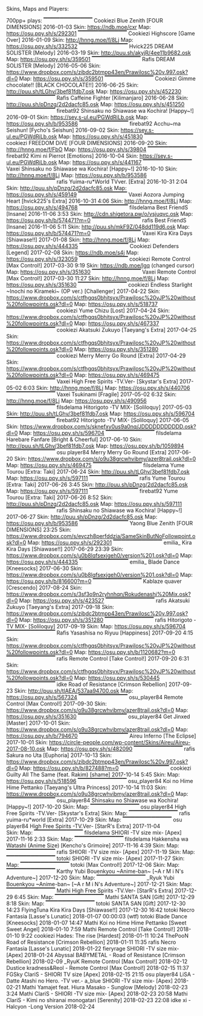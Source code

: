 Skins, Maps and Players:

700pp+ plays:
▔▔▔▔▔▔▔▔▔▔▔▔
Cookiezi	Blue Zenith [FOUR DIMENSIONS] 2016-01-03
Skin: https://ndb.moe/cxr
Map: https://osu.ppy.sh/s/292301
▔▔▔▔▔▔▔▔▔▔▔▔
Cookiezi	Highscore [Game Over] 2016-01-09
Skin: http://hnng.moe/f/8Lj
Map: https://osu.ppy.sh/s/332532
▔▔▔▔▔▔▔▔▔▔▔▔
Hvick225      DREAM SOLISTER [Melody] 2016-03-19
Skin: http://puu.sh/akyjR/4ee11b9682.osk
Map: https://osu.ppy.sh/s/359501
▔▔▔▔▔▔▔▔▔▔▔▔
Rafis	        DREAM SOLISTER [Melody] 2016-05-06
Skin: https://www.dropbox.com/s/zibdc2btmpp43en/Prawilosc%20v.997.osk?dl=0
Map: https://osu.ppy.sh/s/359501
▔▔▔▔▔▔▔▔▔▔▔▔
Cookiezi	Gimme chocolate!! [BLACK CHOCOLATE!!] 2016-06-25
Skin: http://puu.sh/tLGhv/3bef81fdb7.osk 
Map: https://osu.ppy.sh/s/452230
▔▔▔▔▔▔▔▔▔▔▔▔
Rafis	        Caffeine Fighter [Kilimanjaro] 2016-06-28
Skin: http://puu.sh/pDnzg/2d2dacfc85.osk
Map: https://osu.ppy.sh/s/451250
▔▔▔▔▔▔▔▔▔▔▔▔
firebat92	Shinsaku no Shiawase wa Kochira! [Happy~!] 2016-09-01
Skin: https://sey.s-ul.eu/PGWdRiLb.osk
Map: https://osu.ppy.sh/b/953586
▔▔▔▔▔▔▔▔▔▔▔▔
firebat92	Acchu~ma Seishun! [Fycho's Seishun] 2016-09-02
Skin: https://sey.s-ul.eu/PGWdRiLb.osk
Map: https://osu.ppy.sh/s/451830
▔▔▔▔▔▔▔▔▔▔▔▔
cookiezi	FREEDOM DiVE [FOUR DIMENSIONS] 2016-09-20
Skin: http://hnng.moe/f/FbO
Map: https://osu.ppy.sh/s/39804
▔▔▔▔▔▔▔▔▔▔▔▔
firebat92	Kimi ni Pierrot [Emotions] 2016-10-04
Skin: https://sey.s-ul.eu/PGWdRiLb.osk
Map: https://osu.ppy.sh/s/441167
▔▔▔▔▔▔▔▔▔▔▔▔
Vaxei	        Shinsaku no Shiawase wa Kochira! [Happy~!] 2016-10-10
Skin: http://hnng.moe/f/8Lj
Map: https://osu.ppy.sh/b/953586
▔▔▔▔▔▔▔▔▔▔▔▔
rafis	        Yuima-ru*World TVver. [Extra] 2016-10-31 2:04
Skin: http://puu.sh/pDnzg/2d2dacfc85.osk
Map: https://osu.ppy.sh/s/459149
▔▔▔▔▔▔▔▔▔▔▔▔
Vaxei	        Aozora Jumping Heart [hvick225's Extra] 2016-10-31 4:06
Skin: http://hnng.moe/f/8Lj
Map: https://osu.ppy.sh/s/494768
▔▔▔▔▔▔▔▔▔▔▔▔
filsdelama	Best FriendS [Insane] 2016-11-06 3:53
Skin:  http://cdn.shigetora.pw/o/vsjuqvc.osk 
Map: https://osu.ppy.sh/b/574471?m=0
▔▔▔▔▔▔▔▔▔▔▔▔
rafis	        Best FriendS [Insane] 2016-11-06 5:11
Skin: http://puu.sh/mkF9Z/048dd119d6.osk
Map: https://osu.ppy.sh/b/574471?m=0
▔▔▔▔▔▔▔▔▔▔▔▔
Vaxei	        Kira Kira Days [Shiawase!!] 2017-01-08
Skin: http://hnng.moe/f/8Lj
Map: https://osu.ppy.sh/s/444335
▔▔▔▔▔▔▔▔▔▔▔▔
Cookiezi        Defenders [Legend] 2017-02-08
Skin: https://ndb.moe/s4j
Map: https://osu.ppy.sh/s/323059
▔▔▔▔▔▔▔▔▔▔▔▔
cookiezi	Remote Control [Max Control!] 2017-03-30 9:19
Skin: https://ndb.moe/lgq (changed cursor)
Map: https://osu.ppy.sh/s/351630
▔▔▔▔▔▔▔▔▔▔▔▔
Vaxei	        Remote Control [Max Control!] 2017-03-30 11:27
Skin: http://hnng.moe/f/8Lj
Map: https://osu.ppy.sh/s/351630
▔▔▔▔▔▔▔▔▔▔▔▔
cookiezi	Endless Starlight ~Inochi no Kirameki~ (OP ver.) [Challenger] 2017-04-22
Skin: https://www.dropbox.com/s/ctfhgqs0bhitsyx/Prawilosc%20vJP%20without%20followpoints.osk?dl=0
Map: https://osu.ppy.sh/s/518737
▔▔▔▔▔▔▔▔▔▔▔▔
cookiezi	Yume Chizu [Lost] 2017-04-24
Skin: https://www.dropbox.com/s/ctfhgqs0bhitsyx/Prawilosc%20vJP%20without%20followpoints.osk?dl=0
Map: https://osu.ppy.sh/s/467337
▔▔▔▔▔▔▔▔▔▔▔▔
cookiezi	Akatsuki Zukuyo [Taeyang's Extra] 2017-04-25
Skin: https://www.dropbox.com/s/ctfhgqs0bhitsyx/Prawilosc%20vJP%20without%20followpoints.osk?dl=0
Map: https://osu.ppy.sh/s/351280
▔▔▔▔▔▔▔▔▔▔▔▔
cookiezi	Merry Merry Go Round [Extra] 2017-04-29
Skin: https://www.dropbox.com/s/ctfhgqs0bhitsyx/Prawilosc%20vJP%20without%20followpoints.osk?dl=0
Map: https://osu.ppy.sh/s/469475
▔▔▔▔▔▔▔▔▔▔▔▔
Vaxei	        High Free Spirits -TV.Ver- [Skystar's Extra] 2017-05-02 6:03
Skin: http://hnng.moe/f/8Lj
Map: https://osu.ppy.sh/s/440706
▔▔▔▔▔▔▔▔▔▔▔▔
Vaxei	        Tsukinami [Fragile] 2017-05-02 6:32
Skin: http://hnng.moe/f/8Lj
Map: https://osu.ppy.sh/s/490956
▔▔▔▔▔▔▔▔▔▔▔▔
filsdelama	Hitorigoto -TV MIX- [Soliloquy] 2017-05-03
Skin: http://puu.sh/tLGhv/3bef81fdb7.osk
Map: https://osu.ppy.sh/s/596704
▔▔▔▔▔▔▔▔▔▔▔▔
firebat92	Hitorigoto -TV MIX- [Soliloquy] 2017-06-05
Skin: https://www.dropbox.com/s/sknefxy0us9a0nq/JDDDDDDDDDDD.osk?dl=0
Map: https://osu.ppy.sh/s/596704
▔▔▔▔▔▔▔▔▔▔▔▔
filsdelama	Harebare Fanfare [Bright & Cheerful] 2017-06-10
Skin: http://puu.sh/tLGhv/3bef81fdb7.osk
Map: https://osu.ppy.sh/b/1059894
▔▔▔▔▔▔▔▔▔▔▔▔
osu player84	Merry Merry Go Round [Extra] 2017-06-20
Skin: https://www.dropbox.com/s/o9u38grcwhvibmy/azer8trail.osk?dl=0
Map: https://osu.ppy.sh/s/469475
▔▔▔▔▔▔▔▔▔▔▔▔
filsdelama	Yume Tourou [Extra: Taki] 2017-06-24
Skin: http://puu.sh/tLGhv/3bef81fdb7.osk
Map: https://osu.ppy.sh/s/597111
▔▔▔▔▔▔▔▔▔▔▔▔
rafis	        Yume Tourou [Extra: Taki] 2017-06-26 3:45
Skin: http://puu.sh/pDnzg/2d2dacfc85.osk
Map: https://osu.ppy.sh/s/597111
▔▔▔▔▔▔▔▔▔▔▔▔
firebat92	Yume Tourou [Extra: Taki] 2017-06-26 8:52
Skin: http://puu.sh/pDnzg/2d2dacfc85.osk
Map: https://osu.ppy.sh/s/597111
▔▔▔▔▔▔▔▔▔▔▔▔
rafis	        Shinsaku no Shiawase wa Kochira! [Happy~!] 2017-06-27
Skin: http://puu.sh/pDnzg/2d2dacfc85.osk
Map: https://osu.ppy.sh/b/953586
▔▔▔▔▔▔▔▔▔▔▔▔
Yaong	        Blue Zenith [FOUR DIMENSIONS] 23:25
Skin: https://www.dropbox.com/s/evczh8perfddzia/SameSkinButNoFollowpoint.osk?dl=0
Map: https://osu.ppy.sh/s/292301
▔▔▔▔▔▔▔▔▔▔▔▔
emilia_	        Kira Kira Days [Shiawase!!] 2017-06-29 23:39
Skin: https://www.dropbox.com/s/u0b8lqfsexjgeh0/version%201.osk?dl=0
Map: https://osu.ppy.sh/s/444335
▔▔▔▔▔▔▔▔▔▔▔▔
emilia_	        Blade Dance [Kneesocks] 2017-06-30
Skin: https://www.dropbox.com/s/u0b8lqfsexjgeh0/version%201.osk?dl=0
Map: https://osu.ppy.sh/b/816600?m=0
▔▔▔▔▔▔▔▔▔▔▔▔
Kablaze	        quaver [Crescendo] 2017-08-24
Skin: https://www.dropbox.com/s/3sf3o9n2ryhnhqn/Rokudenashi%20Mix.osk?dl=0
Map: https://osu.ppy.sh/s/423527
▔▔▔▔▔▔▔▔▔▔▔▔
rafis	        Akatsuki Zukuyo [Taeyang's Extra] 2017-09-18
Skin: https://www.dropbox.com/s/zibdc2btmpp43en/Prawilosc%20v.997.osk?dl=0
Map: https://osu.ppy.sh/s/351280
▔▔▔▔▔▔▔▔▔▔▔▔
rafis	        Hitorigoto -TV MIX- [Soliloquy]	2017-09-19
Skin:
Map: https://osu.ppy.sh/s/596704
▔▔▔▔▔▔▔▔▔▔▔▔
Rafis           Yasashisa no Riyuu [Happiness] 2017-09-20 4:15
Skin: https://www.dropbox.com/s/ctfhgqs0bhitsyx/Prawilosc%20vJP%20without%20followpoints.osk?dl=0
Map: https://osu.ppy.sh/b/1120682?m=0
▔▔▔▔▔▔▔▔▔▔▔▔
rafis	        Remote Control [Take Control!] 2017-09-20 6:31
Skin: https://www.dropbox.com/s/ctfhgqs0bhitsyx/Prawilosc%20vJP%20without%20followpoints.osk?dl=0
Map: https://osu.ppy.sh/s/530445
▔▔▔▔▔▔▔▔▔▔▔▔
idke	        Road of Resistance [Crimson Rebellion] 2017-09-23
Skin: http://puu.sh/tlAEA/537aa94700.osk
Map: https://osu.ppy.sh/s/567324
▔▔▔▔▔▔▔▔▔▔▔▔
osu_player84	Remote Control [Max Control!] 2017-09-30
Skin: https://www.dropbox.com/s/o9u38grcwhvibmy/azer8trail.osk?dl=0
Map: https://osu.ppy.sh/s/351630
▔▔▔▔▔▔▔▔▔▔▔▔
osu_player84	Get Jinxed [Master] 2017-10-01
Skin: https://www.dropbox.com/s/o9u38grcwhvibmy/azer8trail.osk?dl=0
Map: https://osu.ppy.sh/b/794670
▔▔▔▔▔▔▔▔▔▔▔▔
Aireu	        Inferno [The Eclipse] 2017-10-01
Skin: https://circle-people.com/wp-content/Skins/Aireu/Aireu-2017-08-10.osk
Map: https://osu.ppy.sh/s/482090
▔▔▔▔▔▔▔▔▔▔▔▔
rafis	        Sakura no Uta [Euphoria] 2017-10-13
Skin: https://www.dropbox.com/s/zibdc2btmpp43en/Prawilosc%20v.997.osk?dl=0
Map: https://osu.ppy.sh/b/827488?m=0
▔▔▔▔▔▔▔▔▔▔▔▔
cookiezi	Guilty All The Same (feat. Rakim) [shame] 2017-10-14 5:45
Skin: 
Map: https://osu.ppy.sh/s/518596
▔▔▔▔▔▔▔▔▔▔▔▔
osu_player84	Koi no Hime Hime Pettanko [Taeyang's Ultra Princess] 2017-10-14 11:03
Skin: https://www.dropbox.com/s/o9u38grcwhvibmy/azer8trail.osk?dl=0
Map:
▔▔▔▔▔▔▔▔▔▔▔▔
osu_player84	Shinsaku no Shiawase wa Kochira! [Happy~!] 2017-10-20
Skin:
Map:
▔▔▔▔▔▔▔▔▔▔▔▔
osu player84	High Free Spirits -TV.Ver- [Skystar's Extra]
Skin:
Map:
▔▔▔▔▔▔▔▔▔▔▔▔
rafis	        yuima-ru*world [Extra] 2017-10-29
Skin:
Map:
▔▔▔▔▔▔▔▔▔▔▔▔
osu player84	High Free Spirits -TV.Ver- [StarR's Extra]  2017-11-04    
Skin:
Map:
▔▔▔▔▔▔▔▔▔▔▔▔
filsdelama	SHIORI -TV size mix- [Apex] 2017-11-16 2:33 
Skin:
Map:
▔▔▔▔▔▔▔▔▔▔▔▔
filsdelama	Hakkensha wa Watashi (Anime Size) [Kencho's Grimoire] 2017-11-16 4:39
Skin:
Map:
▔▔▔▔▔▔▔▔▔▔▔▔
rafis	        SHIORI -TV size mix- [Apex] 2017-11-19
Skin:
Map:
▔▔▔▔▔▔▔▔▔▔▔▔
totoki	        SHIORI -TV size mix- [Apex] 2017-11-27
Skin:
Map:
▔▔▔▔▔▔▔▔▔▔▔▔
totoki          [Max Control!] 2017-12-06
Skin:
Map:
▔▔▔▔▔▔▔▔▔▔▔▔
Karthy	        Yubi Bouenkyou ~Anime-ban~ [~A r M i N's Adventure~] 2017-12-20
Skin:
Map:
▔▔▔▔▔▔▔▔▔▔▔▔
_Ryuk           Yubi Bouenkyou ~Anime-ban~ [~A r M i N's Adventure~] 2017-12-21
Skin:
Map:
▔▔▔▔▔▔▔▔▔▔▔▔
Mathi	        High Free Spirits -TV.Ver- [StarR's Extra] 2017-12-29 6:45
Skin:
Map:
▔▔▔▔▔▔▔▔▔▔▔▔
Mathi	        SANTA SAN [Gift] 2017-12-29 8:18
Skin:
Map:
▔▔▔▔▔▔▔▔▔▔▔▔
totoki	        SANTA SAN [Gift] 2017-12-30 14:23
FlyingTuna	Kira Kira Days [Shiawase!!] 2017-12-30 16:42
totoki	        Necro Fantasia [Lasse's Lunatic] 2018-01-07 00:00:03 (wtf)
totoki	        Blade Dance [Kneesocks] 2018-01-07 14:47
Mathi           Koi no Hime Hime Pettanko [Sweet Sweet Angel] 2018-01-10 7:59
Mathi	        Remote Control [Take Control!] 2018-01-10 9:22
cookiezi	Hades: The rise [Hardest] 2018-01-11 10:24
ThePooN	        Road of Resistance [Crimson Rebellion] 2018-01-11 11:35
rafis	        Necro Fantasia [Lasse's Lunatic] 2018-01-22 
fieryrage	SHIORI -TV size mix- [Apex] 2018-01-24
Abyssal         BABYMETAL - Road of Resistance [Crimson Rebellion] 2018-02-09
_RyuK	        Remote Control [Max Control!] 2018-02-12
Dustice         kradness&Reol - Remote Control [Max Control!] 2018-02-15 11:37
FGSky           ClariS - SHIORI TV size [Apex] 2018-02-15 21:15
osu player84    LiSA - Datte Atashi no Hero. -TV ver.-
a_blue          SHIORI -TV size mix- [Apex] 2018-02-21
Mathi           Yamajet feat. Hiura Masako - Sunglow [Melody] 2018-02-23 3:24
Mathi           ClariS - SHIORI -TV size mix- [Apex] 2018-02-23 20:58
Mathi           ClariS - Kimi no shiranai monogatari [Serenity] 2018-02-23 22:08
idke            xi - Halcyon -Long Version 2018-02-24
 



